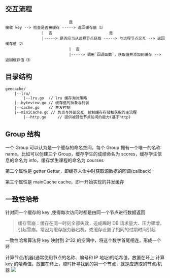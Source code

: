 ## 交互流程

```text
                            是
接收 key --> 检查是否被缓存 -----> 返回缓存值 ⑴
                |  否                         是
                |-----> 是否应当从远程节点获取 -----> 与远程节点交互 --> 返回缓存值 ⑵
                            |  否
                            |-----> 调用`回调函数`，获取值并添加到缓存 --> 返回缓存值 ⑶
```

## 目录结构

```txt
geecache/
    |--lru/
        |--lru.go  // lru 缓存淘汰策略
    |--byteview.go // 缓存值的抽象与封装
    |--cache.go    // 并发控制
    |--miniCache.go // 负责与外部交互，控制缓存存储和获取的主流程
		|--http.go     // 提供被其他节点访问的能力(基于http)
```

## Group 结构

一个 Group 可以认为是一个缓存的命名空间，每个 Group 拥有一个唯一的名称 name。比如可以创建三个 Group，缓存学生的成绩命名为 scores，缓存学生信息的命名为 info，缓存学生课程的命名为 courses

第二个属性是 getter Getter，即缓存未命中时获取源数据的回调(callback)

第三个属性是 mainCache cache，即一开始实现的并发缓存

## 一致性哈希

针对同一个缓存的 key ,使得每次访问时都是由同一个节点进行数据返回

> 缓存雪崩：缓存在同一时刻全部失效，造成瞬时 DB 请求量大、压力骤增，引起雪崩。常因为缓存服务器宕机，或缓存设置了相同的过期时间引起

一致性哈希算法将 key 映射到 2^32 的空间中，将这个数字首尾相连，形成一个环

计算节点/机器(通常使用节点的名称、编号和 IP 地址)的哈希值，放置在环上
计算 key 的哈希值，放置在环上，顺时针寻找到的第一个节点，就是应选取的节点/机器
![](https://cdn.jsdelivr.net/gh/jiechen257/personal-gallery@main/img/202404231655277.png)
